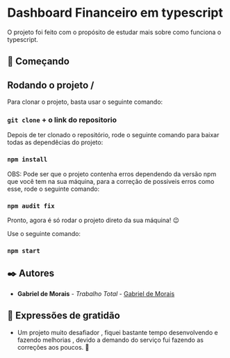 # Dashboard Financeiro em typescript

O projeto foi feito com o propósito de estudar mais sobre como funciona o typescript.

## 🚀 Começando


## Rodando o projeto / 

Para clonar o projeto, basta usar o seguinte comando:

### `git clone` + o link do repositorio

Depois de ter clonado o repositório, rode o seguinte comando para baixar todas as dependêcias do projeto:

### `npm install`

OBS: Pode ser que o projeto contenha erros dependendo da versão npm que você tem na sua máquina, para a correção de possiveis erros como esse, rode o seguinte comando: 

### `npm audit fix`

Pronto, agora é só rodar o projeto direto da sua máquina! :wink:

Use o seguinte comando:

### `npm start`


## ✒️ Autores

* **Gabriel de Morais** - *Trabalho Total* - [Gabriel de Morais](https://gist.github.com/GabrielMoraisR)

## 🎁 Expressões de gratidão

* Um projeto muito desafiador , fiquei bastante tempo desenvolvendo e fazendo melhorias , devido a demando do serviço fui fazendo as correções aos poucos. 📢

